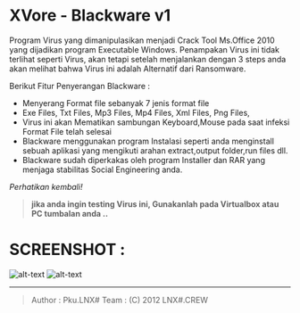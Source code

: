 # XVore - Blackware v1
Program Virus yang dimanipulasikan menjadi Crack Tool Ms.Office 2010 yang dijadikan program Executable Windows.
Penampakan Virus ini tidak terlihat seperti Virus, akan tetapi setelah menjalankan dengan 3 steps anda akan melihat bahwa Virus ini adalah Alternatif dari Ransomware.

Berikut Fitur Penyerangan Blackware :
- Menyerang Format file sebanyak 7 jenis format file
- Exe Files, Txt Files, Mp3 Files, Mp4 Files, Xml Files, Png Files,
- Virus ini akan Mematikan sambungan Keyboard,Mouse pada saat infeksi Format File telah selesai
- Blackware menggunakan program Instalasi seperti anda menginstall sebuah aplikasi yang mengikuti arahan extract,output folder,run files dll.
- Blackware sudah diperkakas oleh program Installer dan RAR yang menjaga stabilitas Social Engineering anda.

_Perhatikan kembali!_

> **jika anda ingin testing Virus ini, Gunakanlah pada Virtualbox atau PC tumbalan anda ..**

# SCREENSHOT :
![alt-text](https://raw.githubusercontent.com/PkuLNX/Xvore/master/Blackware/screenshot/1.jpg)
![alt-text](https://raw.githubusercontent.com/PkuLNX/Xvore/master/Blackware/screenshot/2.jpg)

--------------
> Author : Pku.LNX#
> Team : (C) 2012 LNX#.CREW
